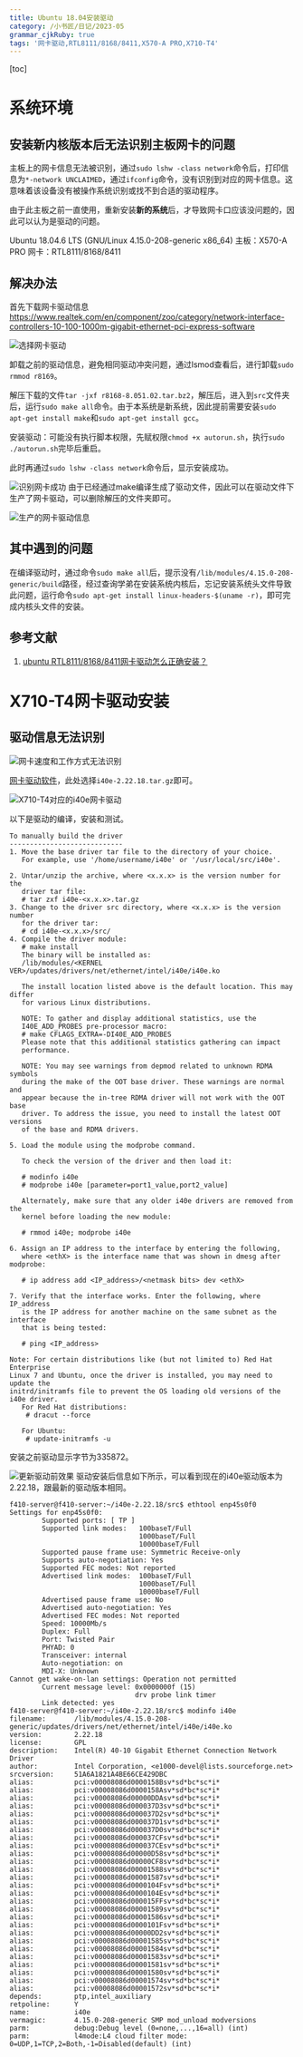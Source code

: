 ```yaml
---
title: Ubuntu 18.04安装驱动
category: /小书匠/日记/2023-05
grammar_cjkRuby: true
tags: '网卡驱动,RTL8111/8168/8411,X570-A PRO,X710-T4'
---
```

[toc]

# 系统环境
## 安装新内核版本后无法识别主板网卡的问题
主板上的网卡信息无法被识别，通过`sudo lshw -class network`命令后，打印信息为`*-network UNCLAIMED`，通过`ifconfig`命令，没有识别到对应的网卡信息。这意味着该设备没有被操作系统识别或找不到合适的驱动程序。

由于此主板之前一直使用，重新安装**新的系统**后，才导致网卡口应该没问题的，因此可以认为是驱动的问题。

 Ubuntu 18.04.6 LTS (GNU/Linux 4.15.0-208-generic x86_64)
 主板：X570-A PRO
 网卡：RTL8111/8168/8411
  ## 解决办法
 首先下载网卡驱动信息
 https://www.realtek.com/en/component/zoo/category/network-interface-controllers-10-100-1000m-gigabit-ethernet-pci-express-software
 
 ![选择网卡驱动](./images/1683722783662.png)
 
 卸载之前的驱动信息，避免相同驱动冲突问题，通过lsmod查看后，进行卸载`sudo rmmod r8169`。

解压下载的文件`tar -jxf r8168-8.051.02.tar.bz2`，解压后，进入到`src`文件夹后，运行`sudo make all`命令。由于本系统是新系统，因此提前需要安装`sudo apt-get install make`和`sudo apt-get install gcc`。

安装驱动：可能没有执行脚本权限，先赋权限`chmod +x autorun.sh`，执行`sudo ./autorun.sh`完毕后重启。

此时再通过`sudo lshw -class network`命令后，显示安装成功。

![识别网卡成功](./images/1683723171875.png)
由于已经通过make编译生成了驱动文件，因此可以在驱动文件下生产了网卡驱动，可以删除解压的文件夹即可。


![生产的网卡驱动信息](./images/1683723427543.png)

## 其中遇到的问题

在编译驱动时，通过命令`sudo make all`后，提示没有`/lib/modules/4.15.0-208-generic/build`路径，经过查询学弟在安装系统内核后，忘记安装系统头文件导致此问题，运行命令`sudo apt-get install linux-headers-$(uname -r)`，即可完成内核头文件的安装。

## 参考文献
1. [ubuntu RTL8111/8168/8411网卡驱动怎么正确安装？](https://www.zhihu.com/question/287274115)


# X710-T4网卡驱动安装
## 驱动信息无法识别


![网卡速度和工作方式无法识别](./images/1683724236792.png)

[网卡驱动软件](https://www.intel.cn/content/www/cn/zh/download/18026/intel-network-adapter-driver-for-pcie-40-gigabit-ethernet-network-connections-under-linux.html)，此处选择`i40e-2.22.18.tar.gz`即可。

![X710-T4对应的i40e网卡驱动](./images/1683724641314.png)

以下是驱动的编译，安装和测试。

``` bash?linenums
To manually build the driver
----------------------------
1. Move the base driver tar file to the directory of your choice.
   For example, use '/home/username/i40e' or '/usr/local/src/i40e'.

2. Untar/unzip the archive, where <x.x.x> is the version number for the
   driver tar file:
   # tar zxf i40e-<x.x.x>.tar.gz
3. Change to the driver src directory, where <x.x.x> is the version number
   for the driver tar:
   # cd i40e-<x.x.x>/src/
4. Compile the driver module:
   # make install
   The binary will be installed as:
   /lib/modules/<KERNEL VER>/updates/drivers/net/ethernet/intel/i40e/i40e.ko
   
   The install location listed above is the default location. This may differ
   for various Linux distributions.

   NOTE: To gather and display additional statistics, use the
   I40E_ADD_PROBES pre-processor macro: 	
   # make CFLAGS_EXTRA=-DI40E_ADD_PROBES
   Please note that this additional statistics gathering can impact
   performance.

   NOTE: You may see warnings from depmod related to unknown RDMA symbols
   during the make of the OOT base driver. These warnings are normal and
   appear because the in-tree RDMA driver will not work with the OOT base
   driver. To address the issue, you need to install the latest OOT versions
   of the base and RDMA drivers.

5. Load the module using the modprobe command.

   To check the version of the driver and then load it:

   # modinfo i40e
   # modprobe i40e [parameter=port1_value,port2_value]

   Alternately, make sure that any older i40e drivers are removed from the
   kernel before loading the new module:

   # rmmod i40e; modprobe i40e

6. Assign an IP address to the interface by entering the following,
   where <ethX> is the interface name that was shown in dmesg after modprobe:

   # ip address add <IP_address>/<netmask bits> dev <ethX>

7. Verify that the interface works. Enter the following, where IP_address
   is the IP address for another machine on the same subnet as the interface
   that is being tested:

   # ping <IP_address>

Note: For certain distributions like (but not limited to) Red Hat Enterprise
Linux 7 and Ubuntu, once the driver is installed, you may need to update the
initrd/initramfs file to prevent the OS loading old versions of the i40e driver.
   For Red Hat distributions:
	# dracut --force

   For Ubuntu:
	# update-initramfs -u
```


安装之前驱动显示字节为335872。

![更新驱动前效果](./images/1683730031859.png)
驱动安装后信息如下所示，可以看到现在的i40e驱动版本为2.22.18，跟最新的驱动版本相同。

``` bash?linenums
f410-server@f410-server:~/i40e-2.22.18/src$ ethtool enp45s0f0
Settings for enp45s0f0:
        Supported ports: [ TP ]
        Supported link modes:   100baseT/Full
                                1000baseT/Full
                                10000baseT/Full
        Supported pause frame use: Symmetric Receive-only
        Supports auto-negotiation: Yes
        Supported FEC modes: Not reported
        Advertised link modes:  100baseT/Full
                                1000baseT/Full
                                10000baseT/Full
        Advertised pause frame use: No
        Advertised auto-negotiation: Yes
        Advertised FEC modes: Not reported
        Speed: 10000Mb/s
        Duplex: Full
        Port: Twisted Pair
        PHYAD: 0
        Transceiver: internal
        Auto-negotiation: on
        MDI-X: Unknown
Cannot get wake-on-lan settings: Operation not permitted
        Current message level: 0x0000000f (15)
                               drv probe link timer
        Link detected: yes
f410-server@f410-server:~/i40e-2.22.18/src$ modinfo i40e
filename:       /lib/modules/4.15.0-208-generic/updates/drivers/net/ethernet/intel/i40e/i40e.ko
version:        2.22.18
license:        GPL
description:    Intel(R) 40-10 Gigabit Ethernet Connection Network Driver
author:         Intel Corporation, <e1000-devel@lists.sourceforge.net>
srcversion:     51A6A1821A4BE66CE429DBC
alias:          pci:v00008086d0000158Bsv*sd*bc*sc*i*
alias:          pci:v00008086d0000158Asv*sd*bc*sc*i*
alias:          pci:v00008086d00000DDAsv*sd*bc*sc*i*
alias:          pci:v00008086d000037D3sv*sd*bc*sc*i*
alias:          pci:v00008086d000037D2sv*sd*bc*sc*i*
alias:          pci:v00008086d000037D1sv*sd*bc*sc*i*
alias:          pci:v00008086d000037D0sv*sd*bc*sc*i*
alias:          pci:v00008086d000037CFsv*sd*bc*sc*i*
alias:          pci:v00008086d000037CEsv*sd*bc*sc*i*
alias:          pci:v00008086d00000D58sv*sd*bc*sc*i*
alias:          pci:v00008086d00000CF8sv*sd*bc*sc*i*
alias:          pci:v00008086d00001588sv*sd*bc*sc*i*
alias:          pci:v00008086d00001587sv*sd*bc*sc*i*
alias:          pci:v00008086d0000104Fsv*sd*bc*sc*i*
alias:          pci:v00008086d0000104Esv*sd*bc*sc*i*
alias:          pci:v00008086d000015FFsv*sd*bc*sc*i*
alias:          pci:v00008086d00001589sv*sd*bc*sc*i*
alias:          pci:v00008086d00001586sv*sd*bc*sc*i*
alias:          pci:v00008086d0000101Fsv*sd*bc*sc*i*
alias:          pci:v00008086d00000DD2sv*sd*bc*sc*i*
alias:          pci:v00008086d00001585sv*sd*bc*sc*i*
alias:          pci:v00008086d00001584sv*sd*bc*sc*i*
alias:          pci:v00008086d00001583sv*sd*bc*sc*i*
alias:          pci:v00008086d00001581sv*sd*bc*sc*i*
alias:          pci:v00008086d00001580sv*sd*bc*sc*i*
alias:          pci:v00008086d00001574sv*sd*bc*sc*i*
alias:          pci:v00008086d00001572sv*sd*bc*sc*i*
depends:        ptp,intel_auxiliary
retpoline:      Y
name:           i40e
vermagic:       4.15.0-208-generic SMP mod_unload modversions
parm:           debug:Debug level (0=none,...,16=all) (int)
parm:           l4mode:L4 cloud filter mode: 0=UDP,1=TCP,2=Both,-1=Disabled(default) (int)
```